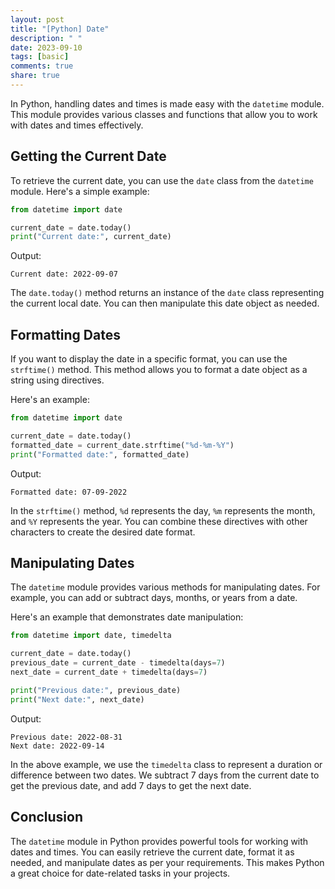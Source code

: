 ```yaml
---
layout: post
title: "[Python] Date"
description: " "
date: 2023-09-10
tags: [basic]
comments: true
share: true
---
```


In Python, handling dates and times is made easy with the `datetime` module. This module provides various classes and functions that allow you to work with dates and times effectively.

## Getting the Current Date

To retrieve the current date, you can use the `date` class from the `datetime` module. Here's a simple example:

```python
from datetime import date

current_date = date.today()
print("Current date:", current_date)
```

Output:
```
Current date: 2022-09-07
```

The `date.today()` method returns an instance of the `date` class representing the current local date. You can then manipulate this date object as needed.

## Formatting Dates

If you want to display the date in a specific format, you can use the `strftime()` method. This method allows you to format a date object as a string using directives.

Here's an example:

```python
from datetime import date

current_date = date.today()
formatted_date = current_date.strftime("%d-%m-%Y")
print("Formatted date:", formatted_date)
```

Output:
```
Formatted date: 07-09-2022
```

In the `strftime()` method, `%d` represents the day, `%m` represents the month, and `%Y` represents the year. You can combine these directives with other characters to create the desired date format.

## Manipulating Dates

The `datetime` module provides various methods for manipulating dates. For example, you can add or subtract days, months, or years from a date.

Here's an example that demonstrates date manipulation:

```python
from datetime import date, timedelta

current_date = date.today()
previous_date = current_date - timedelta(days=7)
next_date = current_date + timedelta(days=7)

print("Previous date:", previous_date)
print("Next date:", next_date)
```

Output:
```
Previous date: 2022-08-31
Next date: 2022-09-14
```

In the above example, we use the `timedelta` class to represent a duration or difference between two dates. We subtract 7 days from the current date to get the previous date, and add 7 days to get the next date.

## Conclusion

The `datetime` module in Python provides powerful tools for working with dates and times. You can easily retrieve the current date, format it as needed, and manipulate dates as per your requirements. This makes Python a great choice for date-related tasks in your projects.